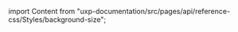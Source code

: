 
import Content from "uxp-documentation/src/pages/api/reference-css/Styles/background-size";

<Content query="product=photoshop"/>
